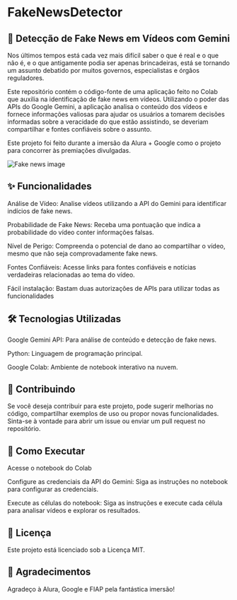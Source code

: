 # FakeNewsDetector

## 📰 Detecção de Fake News em Vídeos com Gemini

Nos últimos tempos está cada vez mais difícil saber o que é real e o que não é, e o que antigamente podia ser apenas brincadeiras, está se tornando um assunto debatido por muitos governos, especialistas e órgãos reguladores.

Este repositório contém o código-fonte de uma aplicação feito no Colab que auxilia na identificação de fake news em vídeos. Utilizando o poder das APIs do Google Gemini, 
a aplicação analisa o conteúdo dos vídeos e fornece informações valiosas para ajudar os usuários a tomarem decisões informadas sobre a veracidade do que estão assistindo, se deveriam compartilhar e fontes confiáveis sobre o assunto.

Este projeto foi feito durante a imersão da Alura + Google como o projeto para concorrer às premiações divulgadas.

![Fake news image](https://www.tre-go.jus.br/imagens/imagens/fake-news-1/@@images/c29ab383-8a22-4517-a548-f994bdb84021.jpeg)

## ✨ Funcionalidades

Análise de Vídeo: Analise vídeos utilizando a API do Gemini para identificar indícios de fake news.

Probabilidade de Fake News: Receba uma pontuação que indica a probabilidade do vídeo conter informações falsas.

Nível de Perigo: Compreenda o potencial de dano ao compartilhar o vídeo, mesmo que não seja comprovadamente fake news.

Fontes Confiáveis: Acesse links para fontes confiáveis e notícias verdadeiras relacionadas ao tema do vídeo.

Fácil instalação: Bastam duas autorizações de APIs para utilizar todas as funcionalidades

## 🛠️ Tecnologias Utilizadas

Google Gemini API: Para análise de conteúdo e detecção de fake news.

Python: Linguagem de programação principal.

Google Colab: Ambiente de notebook interativo na nuvem.

## 🤝 Contribuindo
Se você deseja contribuir para este projeto, pode sugerir melhorias no código, compartilhar exemplos de uso ou propor novas funcionalidades. Sinta-se à vontade para abrir um issue ou enviar um pull request no repositório.

## 🚀 Como Executar

Acesse o notebook do Colab

Configure as credenciais da API do Gemini: Siga as instruções no notebook para configurar as credenciais.

Execute as células do notebook: Siga as instruções e execute cada célula para analisar vídeos e explorar os resultados.

## 📝 Licença

Este projeto está licenciado sob a Licença MIT.

## 🙏 Agradecimentos

Agradeço à Alura, Google e FIAP pela fantástica imersão!
